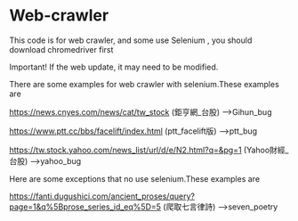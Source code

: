 # Web-crawler
This code is for web crawler, and some use Selenium , you should download chromedriver first

Important! If the web update, it may need to be modified.

There are some examples for web crawler with selenium.These examples are 

https://news.cnyes.com/news/cat/tw_stock  (鉅亨網_台股) -->Gihun_bug



https://www.ptt.cc/bbs/facelift/index.html  (ptt_facelift版) -->ptt_bug


https://tw.stock.yahoo.com/news_list/url/d/e/N2.html?q=&pg=1 (Yahoo財經_台股) -->yahoo_bug



Here are some exceptions that no use selenium.These examples are 

https://fanti.dugushici.com/ancient_proses/query?page=1&q%5Bprose_series_id_eq%5D=5 (爬取七言律詩) -->seven_poetry
